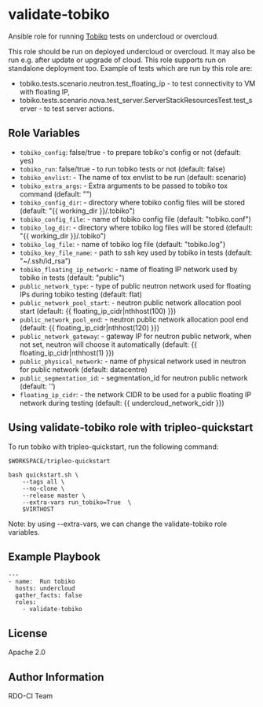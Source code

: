 validate-tobiko
================

Ansible role for running [Tobiko](https://opendev.org/x/tobiko/)
tests on undercloud or overcloud.

This role should be run on deployed undercloud or overcloud. It may also be run
e.g. after update or upgrade of cloud.
This role supports run on standalone deployment too.
Example of tests which are run by this role are:

* tobiko.tests.scenario.neutron.test_floating_ip - to test connectivity to VM with
  floating IP,
* tobiko.tests.scenario.nova.test_server.ServerStackResourcesTest.test_server - to
  test server actions.

Role Variables
--------------

* `tobiko_config`: false/true - to prepare tobiko's config or not (default: yes)
* `tobiko_run`: false/true - to run tobiko tests or not (default: false)
* `tobiko_envlist`: <string> - The name of tox envlist to be run (default:
                               scenario)
* `tobiko_extra_args`: <string> - Extra arguments to be passed to tobiko tox
                                  command (default: "")
* `tobiko_config_dir`: <string> - directory where tobiko config files will be
                                  stored (default: "{{ working_dir }}/.tobiko")
* `tobiko_config_file`: <string> - name of tobiko config file (default:
                                   "tobiko.conf")
* `tobiko_log_dir`: <string> - directory where tobiko log files will be
                               stored (default: "{{ working_dir }}/.tobiko")
* `tobiko_log_file`: <string> - name of tobiko log file (default: "tobiko.log")
* `tobiko_key_file_name`: <string> - path to ssh key used by tobiko in tests
                                     (default: "~/.ssh/id_rsa")
* `tobiko_floating_ip_network`: <string> - name of floating IP network used by
                                           tobiko in tests (default: "public")
* `public_network_type`: <string> - type of public neutron network used for floating
                                    IPs during tobiko testing (default: flat)
* `public_network_pool_start`: <string> - neutron public network allocation pool start
                                          (default: {{ floating_ip_cidr|nthhost(100) }})
* `public_network_pool_end`: <string> - neutron public network allocation pool end
                                        (default: {{ floating_ip_cidr|nthhost(120) }})
* `public_network_gateway`: <string> - gateway IP for neutron public network, when
                                       not set, neutron will choose it automatically
                                       (default: {{ floating_ip_cidr|nthhost(1) }})
* `public_physical_network`: <string> - name of physical network used in neutron for public
                                        network (default: datacentre)
* `public_segmentation_id`: <string> - segmentation_id for neutron public network
                                       (default: '')
* `floating_ip_cidr`: <string> - the network CIDR to be used for a public floating IP
                                 network during testing (default: {{ undercloud_network_cidr }})


Using validate-tobiko role with tripleo-quickstart
---------------------------------------------------

To run tobiko with tripleo-quickstart, run the following command:

    $WORKSPACE/tripleo-quickstart

    bash quickstart.sh \
        --tags all \
        --no-clone \
        --release master \
        --extra-vars run_tobiko=True  \
        $VIRTHOST

Note: by using --extra-vars, we can change the validate-tobiko role variables.

Example Playbook
----------------

    ---
    - name:  Run tobiko
      hosts: undercloud
      gather_facts: false
      roles:
        - validate-tobiko

License
-------

Apache 2.0

Author Information
------------------

RDO-CI Team
